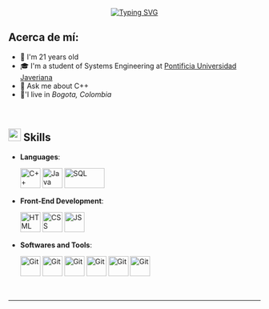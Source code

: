 <p align="center">
<a href="https://git.io/typing-svg">
  <img src="https://readme-typing-svg.demolab.com?font=Fira+Code&pause=1000&color=AA3DFF&center=FALSO&vCenter=FALSO&repeat=verdadero&random=FALSO&width=435&lines=Hola%2C+soy+Natalia+%F0%9F%91%8B" alt="Typing SVG" />
</a>

</p>

## <b> Acerca de mí: </b>

- 🔸 I'm 21 years old
- 🎓 I'm a student of Systems Engineering at [Pontificia Universidad Javeriana](https://www.javeriana.edu.co/inicio)
- 💬 Ask me about C++
- 🏡'I live in *Bogota, Colombia*


<br>

## <img src="https://media2.giphy.com/media/QssGEmpkyEOhBCb7e1/giphy.gif?cid=ecf05e47a0n3gi1bfqntqmob8g9aid1oyj2wr3ds3mg700bl&rid=giphy.gif" width ="25"><b> Skills</b>

<p align="center">

- **Languages**:
    
     <img src="https://skillicons.dev/icons?i=cpp" width="40" height="40" alt="C++" />
     <img src="https://skillicons.dev/icons?i=java" width="40" height="40" alt="Java" />
     <img src="https://blog.desafiolatam.com/wp-content/uploads/2018/05/sql-logo.png" width="80" height="40" alt="SQL" />

  
- **Front-End Development**:

   <img src="https://user-images.githubusercontent.com/64439609/212556407-f122dc0e-901c-4df7-960f-29a3b52c5349.png" width="40" height="40" alt="HTML"/>
   <img src="https://user-images.githubusercontent.com/64439609/212556203-47a51702-fec1-4275-bafb-6afdea15b092.png" width="40" height="40" alt="CSS" />
   <img src="https://user-images.githubusercontent.com/64439609/212556085-e6f8391a-6f25-43d5-8bfe-818167047cfb.png" width="40" height="40" alt="JS"/>



- **Softwares and Tools**:

    <img src="https://user-images.githubusercontent.com/64439609/212556685-de9a7c04-31b0-43b6-af39-7c82ac13b321.png" width="40" height="40" alt="Git"/>
    <img src="https://user-images.githubusercontent.com/64439609/212556741-81407849-82c8-4926-854f-820e8a644375.png" width="40" height="40" alt="Git"/>
    <img src="https://user-images.githubusercontent.com/64439609/212556802-77a65ec1-aa71-4272-b603-1a57d1914678.png" width="40" height="40" alt="Git"/>
    <img src="https://upload.wikimedia.org/wikipedia/commons/thumb/9/98/Apache_NetBeans_Logo.svg/375px-Apache_NetBeans_Logo.svg.png" width="40" height="40" alt="Git"/>
    <img src="https://upload.wikimedia.org/wikipedia/commons/thumb/2/29/Postgresql_elephant.svg/300px-Postgresql_elephant.svg.png" width="40" height="40" alt="Git"/>
    <img src="https://upload.wikimedia.org/wikipedia/commons/thumb/9/9c/IntelliJ_IDEA_Icon.svg/96px-IntelliJ_IDEA_Icon.svg.png" width="40" height="40" alt="Git"/>
<br>
</p>






-----


	

</div>


